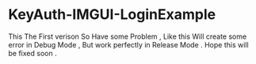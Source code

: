 # KeyAuth-IMGUI-LoginExample

This The First verison So Have some Problem , Like this Will create some error in Debug Mode , But work perfectly in Release Mode . Hope this will be fixed soon . 
